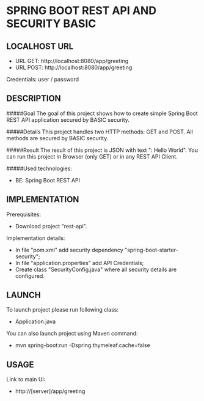 SPRING BOOT REST API AND SECURITY BASIC
=======================================


LOCALHOST URL
-------------

* URL GET: http://localhost:8080/app/greeting
* URL POST: http://localhost:8080/app/greeting

Credentials: user / password


DESCRIPTION
-----------

#####Goal
The goal of this project shows how to create simple Spring Boot REST API application secured by BASIC security.

#####Details
This project handles two HTTP methods: GET and POST. All methods are secured by BASIC security.

#####Result 
The result of this project is JSON with text "<HTTP method>: Hello World". You can run this project in Browser (only GET) 
or in any REST API Client.

#####Used technologies:
* BE: Spring Boot REST API


IMPLEMENTATION
-----------

Prerequisites:
* Download project "rest-api".

Implementation details:
* In file "pom.xml" add security dependency "spring-boot-starter-security";
* In file "application.properties" add API Credentials;
* Create class "SecurityConfig.java" where all security details are configured.
  

LAUNCH
------

To launch project please run following class: 
* Application.java

You can also launch project using Maven command:
* mvn spring-boot:run -Dspring.thymeleaf.cache=false


USAGE
-----

Link to main UI:
* http://[server]/app/greeting